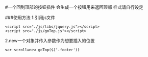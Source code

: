 #一个回到顶部的按钮插件
会生成一个按钮用来返回顶部
样式请自行设定

###使用方法
1.引用js文件
```
<script src="./js/libs/jquery.js"></script>
<script src="./js/goTop.js"></script>
```
2.new一个对象并传入参数作为想要插入的位置
```
var scroll=new goTop($('.footer'))
```